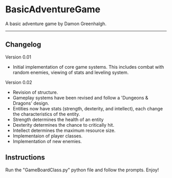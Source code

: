 # BasicAdventureGame
A basic adventure game by Damon Greenhalgh. 
 
 ---
## Changelog
Version 0.01
- Initial implementation of core game systems. This includes combat with random enemies, viewing of stats and leveling system.

Version 0.02
- Revision of structure.
- Gameplay systems have been revised and follow a 'Dungeons & Dragons' design.
- Entities now have stats (strength, dexterity, and intellect), each change the characteristics of the entity.
- Strength determines the health of an entity
- Dexterity determines the chance to critically hit.
- Intellect determines the maximum resource size.
- Implementaion of player classes.
- Implementation of new enemies.

## Instructions
Run the "GameBoardClass.py" python file and follow the prompts.
Enjoy!
